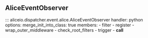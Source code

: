 ## AliceEventObserver

::: aliceio.dispatcher.event.alice.AliceEventObserver
    handler: python
    options:
      merge_init_into_class: true
      members:
        - filter
        - register
        - wrap_outer_middleware
        - check_root_filters
        - trigger
        - __call__
